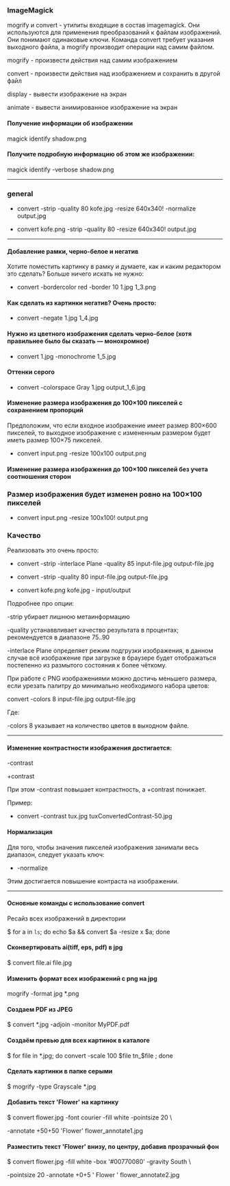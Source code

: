### ImageMagick 

mogrify и convert - утилиты входящие в состав imagemagick. Они используются для применения преобразований к файлам изображений. Они понимают одинаковые ключи. Команда convert требует указания выходного файла, а mogrify производит операции над самим файлом. 

mogrify - произвести действия над самим изображением 

convert - произвести действия над изображением и сохранить в другой файл 

display - вывести изображение на экран 

animate - вывести анимированное изображение на экран 

#### Получение информации об изображении

magick identify shadow.png

#### Получите подробную информацию об этом же изображении:

magick identify -verbose shadow.png

---

### general

- convert -strip -quality 80 kofe.jpg -resize 640x340! -normalize output.jpg

- convert kofe.png -strip -quality 80 -resize 640x340! output.jpg

---

#### Добавление рамки, черно-белое и негатив

Хотите поместить картинку в рамку и думаете, как и каким редактором это сделать? Больше ничего искать не нужно:

- convert -bordercolor red -border 10 1.jpg 1_3.png

#### Как сделать из картинки негатив? Очень просто:

- convert -negate 1.jpg 1_4.jpg

#### Нужно из цветного изображения сделать черно-белое (хотя правильнее было бы сказать — монохромное)

- convert 1.jpg -monochrome 1_5.jpg

#### Оттенки серого

- convert -colorspace Gray 1.jpg output_1_6.jpg

#### Изменение размера изображения до 100×100 пикселей с сохранением пропорций

Предположим, что если входное изображение имеет размер 800×600 пикселей, то выходное изображение с измененным размером будет иметь размер 100×75 пикселей.

- convert input.png -resize 100x100 output.png

#### Изменение размера изображения до 100×100 пикселей без учета соотношения сторон

### Размер изображения будет изменен ровно на 100×100 пикселей

- convert input.png -resize 100x100! output.png

### Качество 

Реализовать это очень просто:

- convert -strip -interlace Plane -quality 85 input-file.jpg output-file.jpg

- convert -strip -quality 80 input-file.jpg output-file.jpg

- convert kofe.png kofe.jpg - input/output

Подробнее про опции:

-strip убирает лишнюю метаинформацию

-quality устанаввливает качество результата в процентах; 
рекомендуется в диапазоне 75..90

-interlace Plane определяет режим подгрузки изображения, в данном случае всё изображение при загрузке в браузере будет отображаться постепенно из размытого состояния к более чёткому.

При работе с PNG изображениями можно достичь меньшего размера, если урезать палитру до минимально необходимого набора цветов:

convert -colors 8 input-file.jpg output-file.jpg 

Где:

-colors 8 указывает на количество цветов в выходном файле.

---

#### Изменение контрастности изображения достигается:

-contrast

+contrast

При этом -contrast повышает контрастность, а +contrast понижает.

Пример: 

- convert -contrast tux.jpg tuxConvertedContrast-50.jpg

#### Нормализация

Для того, чтобы значения пикселей изображения занимали весь диапазон, следует указать ключ:

- -normalize

Этим достигается повышение контраста на изображении.

---

#### Основные команды с использование convert

Ресайз всех изображений в директории

$ for a in `ls`; do echo $a && convert $a -resize <Width>x<Height> $a; done

#### Сконвертировать ai(tiff, eps, pdf) в jpg

$ convert file.ai file.jpg

#### Изменить формат всех изображений с png на jpg

mogrify -format jpg *.png  


#### Создаем PDF из JPEG

$ convert *.jpg -adjoin -monitor MyPDF.pdf

#### Создаём превью для всех картинок в каталоге

$ for file in *.jpg;  do convert -scale 100 $file tn_$file ; done

#### Сделать картинки в папке серыми

$ mogrify -type Grayscale *.jpg

#### Добавить текст 'Flower' на картинку

$ convert flower.jpg -font courier -fill white -pointsize 20 \ 

   -annotate +50+50 'Flower' flower_annotate1.jpg

#### Разместить текст 'Flower' внизу, по центру, добавив прозрачный фон

$ convert flower.jpg -fill white -box '#00770080' -gravity South \

   -pointsize 20 -annotate +0+5 '   Flower   ' flower_annotate2.jpg
